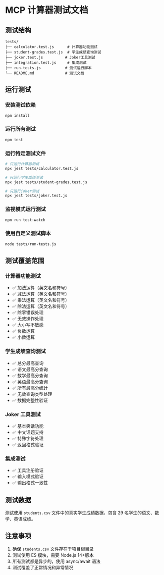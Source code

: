 # MCP 计算器测试文档

## 测试结构

```
tests/
├── calculator.test.js      # 计算器功能测试
├── student-grades.test.js  # 学生成绩查询测试
├── joker.test.js          # Joker工具测试
├── integration.test.js     # 集成测试
├── run-tests.js           # 测试运行脚本
└── README.md              # 测试文档
```

## 运行测试

### 安装测试依赖

```bash
npm install
```

### 运行所有测试

```bash
npm test
```

### 运行特定测试文件

```bash
# 只运行计算器测试
npx jest tests/calculator.test.js

# 只运行学生成绩测试
npx jest tests/student-grades.test.js

# 只运行joker测试
npx jest tests/joker.test.js
```

### 监视模式运行测试

```bash
npm run test:watch
```

### 使用自定义测试脚本

```bash
node tests/run-tests.js
```

## 测试覆盖范围

### 计算器功能测试

- ✅ 加法运算（英文名和符号）
- ✅ 减法运算（英文名和符号）
- ✅ 乘法运算（英文名和符号）
- ✅ 除法运算（英文名和符号）
- ✅ 除零错误处理
- ✅ 无效操作处理
- ✅ 大小写不敏感
- ✅ 负数运算
- ✅ 小数运算

### 学生成绩查询测试

- ✅ 总分最高查询
- ✅ 语文最高分查询
- ✅ 数学最高分查询
- ✅ 英语最高分查询
- ✅ 所有最高分统计
- ✅ 无效查询类型处理
- ✅ 数据完整性验证

### Joker 工具测试

- ✅ 基本笑话功能
- ✅ 中文话题支持
- ✅ 特殊字符处理
- ✅ 返回格式验证

### 集成测试

- ✅ 工具注册验证
- ✅ 输入模式验证
- ✅ 输出格式一致性

## 测试数据

测试使用 `students.csv` 文件中的真实学生成绩数据，包含 29 名学生的语文、数学、英语成绩。

## 注意事项

1. 确保 `students.csv` 文件存在于项目根目录
2. 测试使用 ES 模块，需要 Node.js 14+版本
3. 所有测试都是异步的，使用 async/await 语法
4. 测试覆盖了正常情况和异常情况
